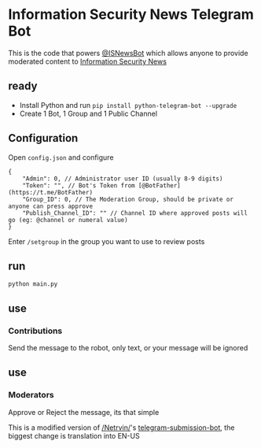 # Information Security News Telegram Bot
This is the code that powers [@ISNewsBot](https://t.me/ISNewsBot) which allows anyone to provide moderated content to [Information Security News](https://t.me/InformationSecurity)


## ready
* Install Python and run `pip install python-telegram-bot --upgrade`
* Create 1 Bot, 1 Group and 1 Public Channel

## Configuration
Open `config.json` and configure
```
{
    "Admin": 0, // Administrator user ID (usually 8-9 digits)
    "Token": "", // Bot's Token from [@BotFather](https://t.me/BotFather)
    "Group_ID": 0, // The Moderation Group, should be private or anyone can press approve 
    "Publish_Channel_ID": "" // Channel ID where approved posts will go (eg: @channel or numeral value)
}
```
Enter `/setgroup` in the group you want to use to review posts

## run
```
python main.py
```

## use
### Contributions
Send the message to the robot, only text, or your message will be ignored

## use
### Moderators 
Approve or Reject the message, its that simple

This is a modified version of [/Netrvin/](https://github.com/Netrvin/)'s [telegram-submission-bot](https://github.com/Netrvin/telegram-submission-bot), the biggest change is translation into EN-US
